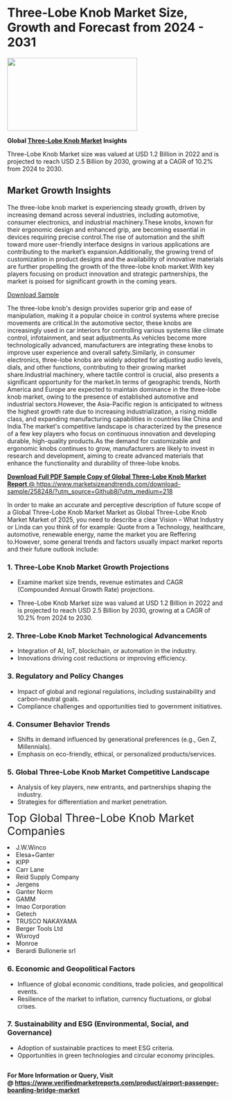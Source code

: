 <H1>Three-Lobe Knob Market Size, Growth and Forecast from 2024 - 2031</H1><img class="aligncenter size-medium wp-image-584254" src="https://thirdeyenews.in/wp-content/uploads/2024/09/Global-Market-Research-300x168.jpeg" alt="" width="300" height="168" /><p><strong>Global&nbsp;<a href="https://www.marketsizeandtrends.com/download-sample/258248/?utm_source=Github8j?utm_medium=218">Three-Lobe Knob Market</a> Insights</strong></p><p>Three-Lobe Knob Market size was valued at USD 1.2 Billion in 2022 and is projected to reach USD 2.5 Billion by 2030, growing at a CAGR of 10.2% from 2024 to 2030.</p><p><h2>Market Growth Insights</h2> The three-lobe knob market is experiencing steady growth, driven by increasing demand across several industries, including automotive, consumer electronics, and industrial machinery.These knobs, known for their ergonomic design and enhanced grip, are becoming essential in devices requiring precise control.The rise of automation and the shift toward more user-friendly interface designs in various applications are contributing to the market’s expansion.Additionally, the growing trend of customization in product designs and the availability of innovative materials are further propelling the growth of the three-lobe knob market.With key players focusing on product innovation and strategic partnerships, the market is poised for significant growth in the coming years.<p><a href="#">Download Sample</a></p> The three-lobe knob's design provides superior grip and ease of manipulation, making it a popular choice in control systems where precise movements are critical.In the automotive sector, these knobs are increasingly used in car interiors for controlling various systems like climate control, infotainment, and seat adjustments.As vehicles become more technologically advanced, manufacturers are integrating these knobs to improve user experience and overall safety.Similarly, in consumer electronics, three-lobe knobs are widely adopted for adjusting audio levels, dials, and other functions, contributing to their growing market share.Industrial machinery, where tactile control is crucial, also presents a significant opportunity for the market.In terms of geographic trends, North America and Europe are expected to maintain dominance in the three-lobe knob market, owing to the presence of established automotive and industrial sectors.However, the Asia-Pacific region is anticipated to witness the highest growth rate due to increasing industrialization, a rising middle class, and expanding manufacturing capabilities in countries like China and India.The market's competitive landscape is characterized by the presence of a few key players who focus on continuous innovation and developing durable, high-quality products.As the demand for customizable and ergonomic knobs continues to grow, manufacturers are likely to invest in research and development, aiming to create advanced materials that enhance the functionality and durability of three-lobe knobs.<p><a href="#"></p><p><span class=""><strong>Download Full PDF Sample Copy of Global Three-Lobe Knob Market Report</strong> @ <a href="https://www.marketsizeandtrends.com/download-sample/258248/?utm_source=Github8j?utm_medium=218" target="_blank">https://www.marketsizeandtrends.com/download-sample/258248/?utm_source=Github8j?utm_medium=218</a></span></p><p>In order to make an accurate and perceptive description of future scope of a Global&nbsp;Three-Lobe Knob Market Market as Global&nbsp;Three-Lobe Knob Market Market of 2025, you need to describe a clear Vision &ndash; What Industry or Linda can you think of for example: Quote from a Technology, healthcare, automotive, renewable energy, name the market you are Reffering to.However, some general trends and factors usually impact market reports and their future outlook include:</p><h3>1.&nbsp;<strong>Three-Lobe Knob Market Growth Projections</strong></h3><ul><li>Examine market size trends, revenue estimates and CAGR (Compounded Annual Growth Rate) projections.</li><li><p>Three-Lobe Knob Market size was valued at USD 1.2 Billion in 2022 and is projected to reach USD 2.5 Billion by 2030, growing at a CAGR of 10.2% from 2024 to 2030.</p></li></ul><h3>2.&nbsp;<strong>Three-Lobe Knob Market Technological Advancements</strong></h3><ul><li>Integration of AI, IoT, blockchain, or automation in the industry.</li><li>Innovations driving cost reductions or improving efficiency.</li></ul><h3>3.&nbsp;<strong>Regulatory and Policy Changes</strong></h3><ul><li>Impact of global and regional regulations, including sustainability and carbon-neutral goals.</li><li>Compliance challenges and opportunities tied to government initiatives.</li></ul><h3>4.&nbsp;<strong>Consumer Behavior Trends</strong></h3><ul><li>Shifts in demand influenced by generational preferences (e.g., Gen Z, Millennials).</li><li>Emphasis on eco-friendly, ethical, or personalized products/services.</li></ul><h3>5.&nbsp;<strong>Global Three-Lobe Knob Market Competitive Landscape</strong></h3><ul><li>Analysis of key players, new entrants, and partnerships shaping the industry.</li><li>Strategies for differentiation and market penetration.</li></ul><p data-pm-slice="1 1 []"><span style="color: inherit; font-family: inherit; font-size: 25px;">Top Global Three-Lobe Knob Market Companies</span></p><div class="" data-test-id=""><p><li>J.W.Winco</li><li> Elesa+Ganter</li><li> KIPP</li><li> Carr Lane</li><li> Reid Supply Company</li><li> Jergens</li><li> Ganter Norm</li><li> GAMM</li><li> Imao Corporation</li><li> Getech</li><li> TRUSCO NAKAYAMA</li><li> Berger Tools Ltd</li><li> Wixroyd</li><li> Monroe</li><li> Berardi Bullonerie srl</li></p></div><h3>6.&nbsp;<strong>Economic and Geopolitical Factors</strong></h3><ul><li>Influence of global economic conditions, trade policies, and geopolitical events.</li><li>Resilience of the market to inflation, currency fluctuations, or global crises.</li></ul><h3>7.&nbsp;<strong>Sustainability and ESG (Environmental, Social, and Governance)</strong></h3><ul><li>Adoption of sustainable practices to meet ESG criteria.</li><li>Opportunities in green technologies and circular economy principles.</li></ul><h2><strong style="font-size: 14px;">For More Information or Query, Visit @&nbsp;</strong><a style="background-color: #ffffff; font-size: 14px;" href="https://www.marketsizeandtrends.com/report/three-lobe-knob-market/" target="_blank">https://www.verifiedmarketreports.com/product/airport-passenger-boarding-bridge-market</a></h2>